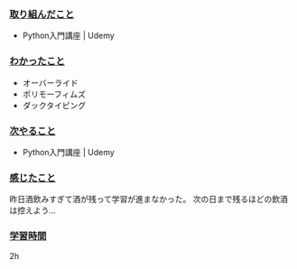 ### <u>取り組んだこと</u>
- Python入門講座 | Udemy

### <u>わかったこと</u>
-  オーバーライド
- ポリモーフィムズ
- ダックタイピング

### <u>次やること</u>
- Python入門講座 | Udemy

### <u>感じたこと</u>
昨日酒飲みすぎて酒が残って学習が進まなかった。
次の日まで残るほどの飲酒は控えよう...

### <u>学習時間</u>
2h